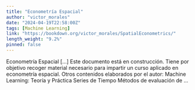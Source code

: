 ```yaml
---
title: "Econometría Espacial"
author: "victor_morales"
date: "2024-04-19T22:58:00Z"
tags: [Machine Learning]
link: "https://bookdown.org/victor_morales/SpatialEconometrics/"
length_weight: "9.2%"
pinned: false
---
```


Econometría Espacial [...] Este documento está en construcción. Tiene por objetivo recoger material necesario para impartir un curso aplicado en econometría espacial. Otros contenidos elaborados por el autor: Machine Learning: Teoría y Práctica Series de Tiempo Métodos de evaluación de ...

